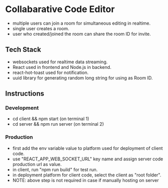 # Collabarative Code Editor
* multiple users can join a room for simultaneous editing in realtime.
* single user creates a room.
* user who created/joined the room can share the room ID for invite.

## Tech Stack
* websockets used for realtime data streaming.
* React used in frontend and Node.js in backend.
* react-hot-toast used for notification.
* uuid library for generating random long string for using as Room ID.

## Instructions
### Development
* cd client && npm start (on terminal 1)
* cd server && npm run server (on terminal 2)

### Production
* first add the env variable value to platform used for deployment of client code.
* use "REACT_APP_WEB_SOCKET_URL" key name and assign server code production url as value.
* in client, run "npm run build" for test run.
* in deployment platform for client code, select the client as "root folder".
* NOTE: above step is not required in case if manually hosting on server